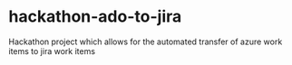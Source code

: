 # hackathon-ado-to-jira
Hackathon project which allows for the automated transfer of azure work items to jira work items
